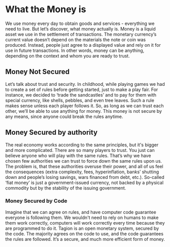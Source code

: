 # What the Money is
We use money every day to obtain goods and services - everything we need to live. But let’s discover, what money actually is. 
Money is a liquid asset we use in the settlement of transactions. The monetary currency’s current value doesn’t depend on the materials the note or coin was produced. Instead, people just agree to a displayed value and rely on it for use in future transactions. In other words, money can be anything, depending on the context and whom you are ready to trust.
## Money Not Secured
Let’s talk about trust and security. In childhood, while playing games we had to create a set of rules before getting started, just to make a play fair.
For instance, we decided to ‘trade the sandcastles’ and to pay for them with special currency, like shells, pebbles, and even tree leaves. Such a rule makes sense unless each player follows it. So, as long as we can trust each other, we’ll be able to use anything for money.
This money is not secure by any means, since anyone could break the rules anytime.
##  Money Secured by authority
The real economy works according to the same principles, but it's bigger and more complicated. There are so many players to trust. You just can believe anyone who will play with the same rules.
That’s why we have chosen few authorities we can trust to force down the same rules upon us. The problem is, that these authorities overuse their power, and all of us feel the consequences (extra complexity, fees, hyperinflation, banks’ shutting down and people’s losing savings, wars financed from debt, etc.). So-called ‘fiat money’ is just a government-issued currency, not backed by a physical commodity but by the stability of the issuing government. 
### Money Secured by Code
Imagine that we can agree on rules, and have computer code guarantee everyone is following them. We wouldn't need to rely on humans to make them work correctly, computers will work correctly every time because they are programmed to do it.
Tagion is an open monetary system, secured by the code. The majority agrees on the code to use, and the code guarantees the rules are followed. It’s a secure, and much more efficient form of money.

 

